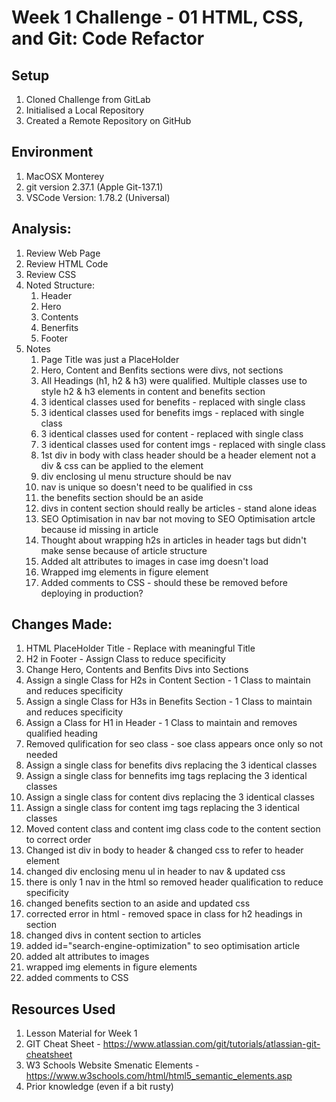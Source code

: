# Week 1 Challenge - 01 HTML, CSS, and Git: Code Refactor

## Setup
1. Cloned Challenge from GitLab
2. Initialised a Local Repository
3. Created a Remote Repository on GitHub

## Environment
1. MacOSX Monterey
2. git version 2.37.1 (Apple Git-137.1)
3. VSCode Version: 1.78.2 (Universal)

## Analysis:

1. Review Web Page
2. Review HTML Code
3. Review CSS
4. Noted Structure:
    1. Header
    2. Hero
    3. Contents
    4. Benerfits
    5. Footer
5. Notes
    1. Page Title was just a PlaceHolder
    2. Hero, Content and Benfits sections were divs, not sections
    3. All Headings (h1, h2 & h3) were qualified. Multiple classes use to style h2 & h3 elements in content and benefits section
    4. 3 identical classes used for benefits - replaced with single class
    5. 3 identical classes used for benefits imgs - replaced with single class
    6. 3 identical classes used for content - replaced with single class
    7. 3 identical classes used for content imgs - replaced with single class
    8. 1st div in body with class header should be a header element not a div & css can be applied to the element
    9. div enclosing ul menu structure should be nav
    10. nav is unique so doesn't need to be qualified in css
    11. the benefits section should be an aside
    12. divs in content section should really be articles - stand alone ideas
    13. SEO Optimisation in nav bar not moving to SEO Optimisation artcle because id missing in article
    14. Thought about wrapping h2s in articles in header tags but didn't make sense because of article structure
    15. Added alt attributes to images in case img doesn't load
    16. Wrapped img elements in figure element
    17. Added comments to CSS - should these be removed before deploying in production? 

## Changes Made:

1. HTML PlaceHolder Title - Replace with meaningful Title
2. H2 in Footer - Assign Class to reduce specificity
3. Change Hero, Contents and Benfits Divs into Sections
4. Assign a single Class for H2s in Content Section - 1 Class to maintain and reduces specificity
5. Assign a single Class for H3s in Benefits Section - 1 Class to maintain and reduces specificity
6. Assign a Class for H1 in Header - 1 Class to maintain and removes qualified heading
7. Removed qulification for seo class - soe class appears once only so not needed
8. Assign a single class for benefits divs replacing the 3 identical classes
9. Assign a single class for bennefits img tags replacing the 3 identical classes
10. Assign a single class for content divs replacing the 3 identical classes
11. Assign a single class for content img tags replacing the 3 identical classes 
12. Moved content class and content img class code to the content section to correct order
13. Changed ist div in body to header & changed css to refer to header element
14. changed div enclosing menu ul in header to nav & updated css
15. there is only 1 nav in the html so removed header qualification to reduce specificity
16. changed benefits section to an aside and updated css
17. corrected error in html - removed space in class for h2 headings in section
18. changed divs in content section to articles
19. added id="search-engine-optimization" to seo optimisation article
20. added alt attributes to images
21. wrapped img elements in figure elements
22. added comments to CSS

## Resources Used

1. Lesson Material for Week 1
2. GIT Cheat Sheet - https://www.atlassian.com/git/tutorials/atlassian-git-cheatsheet
3. W3 Schools Website Smenatic Elements - https://www.w3schools.com/html/html5_semantic_elements.asp
4. Prior knowledge (even if a bit rusty)

